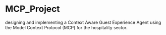 # MCP_Project
designing and implementing a Context Aware Guest Experience Agent using the Model Context Protocol (MCP) for the hospitality sector.

